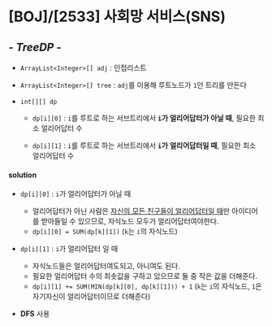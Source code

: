 # [BOJ]/[2533] 사회망 서비스(SNS)

## *- TreeDP -*

* `ArrayList<Integer>[] adj` : 인접리스트

* `ArrayList<Integer>[] tree` : `adj`를 이용해 루트노드가 `1`인 트리를 만든다

* `int[][] dp` 

  * `dp[i][0]` : `i`를 루트로 하는 서브트리에서 **`i`가 얼리어답터가 아닐 때**, 필요한 최소 얼리어답터 수

  * `dp[i][1]` : `i`를 루트로 하는 서브트리에서 **`i`가 얼리어답터일 때**, 필요한 최소 얼리어답터 수

#### solution

* `dp[i][0]` : `i`가 얼리어답터가 아닐 때
  * 얼리어답터가 아닌 사람은 <u>자신의 모든 친구들이 얼리어답터일 때</u>만 아이디어를 받아들일 수 있으므로, 자식노드 모두가 얼리어답터여야한다.
  * `dp[i][0] = SUM(dp[k][1])` (`k`는 `i`의 자식노드)

* `dp[i][1]` : `i`가 얼리어답터 일 때
  * 자식노드들은 얼리어답터여도되고, 아니여도 된다.
  * 필요한 얼리어답터 수의 최솟값을 구하고 있으므로 둘 중 작은 값을 더해준다.
  * `dp[i][1] += SUM(MIN(dp[k][0], dp[k][1])) + 1` (`k`는 `i`의 자식노드, `1`은 자기자신이 얼리어답터이므로 더해준다)
* **DFS** 사용

